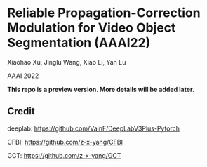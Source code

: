 # Reliable Propagation-Correction Modulation for Video Object Segmentation (AAAI22)
Xiaohao Xu, Jinglu Wang, Xiao Li, Yan Lu

AAAI 2022

**This repo is a preview version. More details will be added later.**

## Credit
deeplab: <https://github.com/VainF/DeepLabV3Plus-Pytorch>

CFBI: <https://github.com/z-x-yang/CFBI>

GCT: <https://github.com/z-x-yang/GCT>
